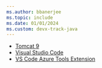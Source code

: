 ```yaml
---
ms.author: bbanerjee
ms.topic: include
ms.date: 01/01/2024
ms.custom: devx-track-java
---
```


- [Tomcat 9](https://tomcat.apache.org/download-90.cgi)
- [Visual Studio Code](https://code.visualstudio.com/download)
- [VS Code Azure Tools Extension](https://marketplace.visualstudio.com/items?itemName=ms-vscode.vscode-node-azure-pack)
